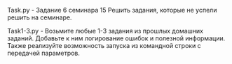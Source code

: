  Task.py - Задание 6 семинара 15 Решить задания, которые не успели решить на семинаре.
 
 Task1-3.py - Возьмите любые 1-3 задания из прошлых домашних заданий. 
Добавьте к ним логирование ошибок и полезной информации. 
Также реализуйте возможность запуска из командной строки с передачей параметров. 

